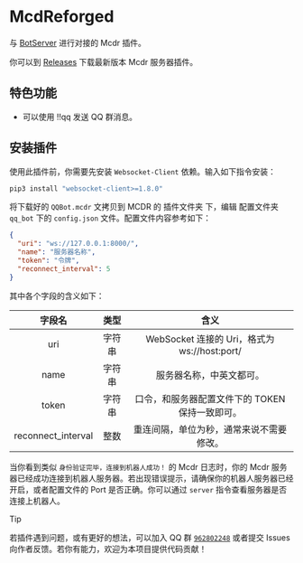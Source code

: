 # McdReforged

与 [BotServer](https://github.com/Minecraft-QQBot/BotServer) 进行对接的 Mcdr 插件。

你可以到 [Releases](https://github.com/Minecraft-QQBot/McdReforged/releases) 下载最新版本 Mcdr 服务器插件。

## 特色功能

- 可以使用 !!qq 发送 QQ 群消息。

## 安装插件

使用此插件前，你需要先安装 `Websocket-Client` 依赖。输入如下指令安装：

```bash
pip3 install "websocket-client>=1.8.0"
```

将下载好的 `QQBot.mcdr` 文拷贝到 MCDR 的 插件文件夹 下，编辑 配置文件夹 `qq_bot` 下的 `config.json` 文件。配置文件内容参考如下：

```json
{
  "uri": "ws://127.0.0.1:8000/",
  "name": "服务器名称",
  "token": "令牌",
  "reconnect_interval": 5
}
```

其中各个字段的含义如下：

|        字段名         | 类型  |                  含义                   |
|:------------------:|:---:|:-------------------------------------:|
|        uri         | 字符串 | WebSocket 连接的 Uri，格式为 ws://host:port/ |
|        name        | 字符串 |             服务器名称，中英文都可。              |
|       token        | 字符串 |      口令，和服务器配置文件下的 TOKEN 保持一致即可。      |
| reconnect_interval | 整数  |         重连间隔，单位为秒，通常来说不需要修改。          |

当你看到类似 `身份验证完毕，连接到机器人成功！` 的 Mcdr 日志时，你的 Mcdr 服务器已经成功连接到机器人服务器。若出现错误提示，请确保你的机器人服务器已经开启，或者配置文件的
Port 是否正确。你可以通过 `server` 指令查看服务器是否连接上机器人。

> [!TIP]
> 若插件遇到问题，或有更好的想法，可以加入 QQ 群 [`962802248`](https://qm.qq.com/q/B3kmvJl2xO) 或者提交 Issues
> 向作者反馈。若你有能力，欢迎为本项目提供代码贡献！
